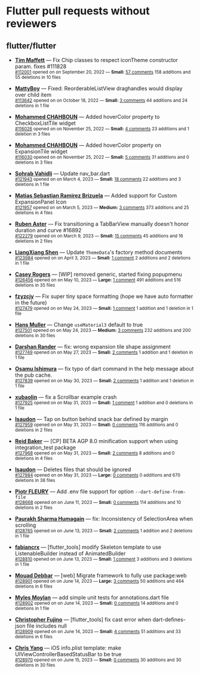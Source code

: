# Flutter pull requests without reviewers

## flutter/flutter

* **[Tim Maffett](https://github.com/timmaffett)** &mdash; Fix Chip classes to respect iconTheme constructor param. fixes #111828<br />
    <sub>[#112001](https://github.com/flutter/flutter/pull/112001) opened on on September 20, 2022 &mdash; **Small:** [57 comments](https://github.com/flutter/flutter/pull/112001) 158 additions and 55 deletions in 10 files</sub><br />

* **[MattyBoy](https://github.com/MattyBoy4444)** &mdash; Fixed: ReorderableListView draghandles would display over child item<br />
    <sub>[#113642](https://github.com/flutter/flutter/pull/113642) opened on on October 18, 2022 &mdash; **Small:** [3 comments](https://github.com/flutter/flutter/pull/113642) 44 additions and 24 deletions in 1 file</sub><br />

* **[Mohammed  CHAHBOUN](https://github.com/M97Chahboun)** &mdash; Added hoverColor property to CheckboxListTile widget<br />
    <sub>[#116026](https://github.com/flutter/flutter/pull/116026) opened on on November 25, 2022 &mdash; **Small:** [4 comments](https://github.com/flutter/flutter/pull/116026) 23 additions and 1 deletion in 3 files</sub><br />

* **[Mohammed  CHAHBOUN](https://github.com/M97Chahboun)** &mdash; Added hoverColor property on ExpansionTile widget<br />
    <sub>[#116030](https://github.com/flutter/flutter/pull/116030) opened on on November 25, 2022 &mdash; **Small:** [5 comments](https://github.com/flutter/flutter/pull/116030) 31 additions and 0 deletions in 3 files</sub><br />

* **[Sohrab Vahidli](https://github.com/sohrabonline)** &mdash; Update nav_bar.dart<br />
    <sub>[#121943](https://github.com/flutter/flutter/pull/121943) opened on on March 4, 2023 &mdash; **Small:** [18 comments](https://github.com/flutter/flutter/pull/121943) 22 additions and 3 deletions in 1 file</sub><br />

* **[Matias Sebastian Ramirez Brizuela](https://github.com/ramirezsebas)** &mdash; Added support for Custom ExpansionPanel Icon<br />
    <sub>[#121957](https://github.com/flutter/flutter/pull/121957) opened on on March 5, 2023 &mdash; **Medium:** [3 comments](https://github.com/flutter/flutter/pull/121957) 373 additions and 25 deletions in 4 files</sub><br />

* **[Ruben Aster](https://github.com/rubenaster)** &mdash; Fix transitioning a TabBarView manually doesn't honor duration and curve #16892<br />
    <sub>[#122279](https://github.com/flutter/flutter/pull/122279) opened on on March 9, 2023 &mdash; **Small:** [15 comments](https://github.com/flutter/flutter/pull/122279) 45 additions and 16 deletions in 2 files</sub><br />

* **[LiangXiang Shen](https://github.com/kj415j45)** &mdash; Update `ThemeData`'s factory method documents<br />
    <sub>[#123984](https://github.com/flutter/flutter/pull/123984) opened on on April 3, 2023 &mdash; **Small:** [1 comment](https://github.com/flutter/flutter/pull/123984) 2 additions and 2 deletions in 1 file</sub><br />

* **[Casey Rogers](https://github.com/caseycrogers)** &mdash; [WIP] removed generic, started fixing popupmenu<br />
    <sub>[#126456](https://github.com/flutter/flutter/pull/126456) opened on on May 10, 2023 &mdash; **Large:** [1 comment](https://github.com/flutter/flutter/pull/126456) 491 additions and 516 deletions in 35 files</sub><br />

* **[fzyzcjy](https://github.com/fzyzcjy)** &mdash; Fix super tiny space formatting (hope we have auto formatter in the future)<br />
    <sub>[#127479](https://github.com/flutter/flutter/pull/127479) opened on on May 24, 2023 &mdash; **Small:** [1 comment](https://github.com/flutter/flutter/pull/127479) 1 addition and 1 deletion in 1 file</sub><br />

* **[Hans Muller](https://github.com/HansMuller)** &mdash; Change `useMaterial3` default to true<br />
    <sub>[#127501](https://github.com/flutter/flutter/pull/127501) opened on on May 24, 2023 &mdash; **Medium:** [3 comments](https://github.com/flutter/flutter/pull/127501) 232 additions and 200 deletions in 30 files</sub><br />

* **[Darshan Rander](https://github.com/SirusCodes)** &mdash; fix: wrong expansion tile shape assignment<br />
    <sub>[#127749](https://github.com/flutter/flutter/pull/127749) opened on on May 27, 2023 &mdash; **Small:** [2 comments](https://github.com/flutter/flutter/pull/127749) 1 addition and 1 deletion in 1 file</sub><br />

* **[Osamu Ishimura](https://github.com/hrontan)** &mdash; fix typo of dart command in the help message about the pub cache.<br />
    <sub>[#127839](https://github.com/flutter/flutter/pull/127839) opened on on May 30, 2023 &mdash; **Small:** [2 comments](https://github.com/flutter/flutter/pull/127839) 1 addition and 1 deletion in 1 file</sub><br />

* **[xubaolin](https://github.com/xu-baolin)** &mdash; fix a Scrollbar example crash<br />
    <sub>[#127925](https://github.com/flutter/flutter/pull/127925) opened on on May 31, 2023 &mdash; **Small:** [1 comment](https://github.com/flutter/flutter/pull/127925) 1 addition and 0 deletions in 1 file</sub><br />

* **[lsaudon](https://github.com/lsaudon)** &mdash; Tap on button behind snack bar defined by margin<br />
    <sub>[#127959](https://github.com/flutter/flutter/pull/127959) opened on on May 31, 2023 &mdash; **Small:** [0 comments](https://github.com/flutter/flutter/pull/127959) 116 additions and 0 deletions in 2 files</sub><br />

* **[Reid Baker](https://github.com/reidbaker)** &mdash; [CP] BETA AGP 8.0 minification support when using integration_test package<br />
    <sub>[#127968](https://github.com/flutter/flutter/pull/127968) opened on on May 31, 2023 &mdash; **Small:** [2 comments](https://github.com/flutter/flutter/pull/127968) 8 additions and 0 deletions in 4 files</sub><br />

* **[lsaudon](https://github.com/lsaudon)** &mdash; Deletes files that should be ignored<br />
    <sub>[#127984](https://github.com/flutter/flutter/pull/127984) opened on on May 31, 2023 &mdash; **Large:** [0 comments](https://github.com/flutter/flutter/pull/127984) 0 additions and 670 deletions in 38 files</sub><br />

* **[Piotr FLEURY](https://github.com/PiotrFLEURY)** &mdash; Add .env file support for  option `--dart-define-from-file`<br />
    <sub>[#128668](https://github.com/flutter/flutter/pull/128668) opened on on June 11, 2023 &mdash; **Small:** [0 comments](https://github.com/flutter/flutter/pull/128668) 114 additions and 10 deletions in 2 files</sub><br />

* **[Paurakh Sharma Humagain](https://github.com/paurakhsharma)** &mdash; fix: Inconsistency of SelectionArea when scrolling<br />
    <sub>[#128765](https://github.com/flutter/flutter/pull/128765) opened on on June 13, 2023 &mdash; **Small:** [2 comments](https://github.com/flutter/flutter/pull/128765) 1 addition and 2 deletions in 1 file</sub><br />

* **[fabiancrx](https://github.com/fabiancrx)** &mdash; [flutter_tools] modify Skeleton template to use ListenableBuilder instead of AnimatedBuilder<br />
    <sub>[#128810](https://github.com/flutter/flutter/pull/128810) opened on on June 13, 2023 &mdash; **Small:** [1 comment](https://github.com/flutter/flutter/pull/128810) 3 additions and 3 deletions in 1 file</sub><br />

* **[Mouad Debbar](https://github.com/mdebbar)** &mdash; [web] Migrate framework to fully use package:web<br />
    <sub>[#128901](https://github.com/flutter/flutter/pull/128901) opened on on June 14, 2023 &mdash; **Large:** [3 comments](https://github.com/flutter/flutter/pull/128901) 50 additions and 464 deletions in 6 files</sub><br />

* **[Myles Moylan](https://github.com/moylanm)** &mdash; add simple unit tests for annotations.dart file<br />
    <sub>[#128902](https://github.com/flutter/flutter/pull/128902) opened on on June 14, 2023 &mdash; **Small:** [0 comments](https://github.com/flutter/flutter/pull/128902) 14 additions and 0 deletions in 1 file</sub><br />

* **[Christopher Fujino](https://github.com/christopherfujino)** &mdash; [flutter_tools] fix cast error when dart-defines-json file includes null<br />
    <sub>[#128909](https://github.com/flutter/flutter/pull/128909) opened on on June 14, 2023 &mdash; **Small:** [4 comments](https://github.com/flutter/flutter/pull/128909) 51 additions and 33 deletions in 6 files</sub><br />

* **[Chris Yang](https://github.com/cyanglaz)** &mdash; iOS info.plist template: make UIViewControllerBasedStatusBar to be true<br />
    <sub>[#128970](https://github.com/flutter/flutter/pull/128970) opened on on June 15, 2023 &mdash; **Small:** [0 comments](https://github.com/flutter/flutter/pull/128970) 30 additions and 30 deletions in 30 files</sub><br />

